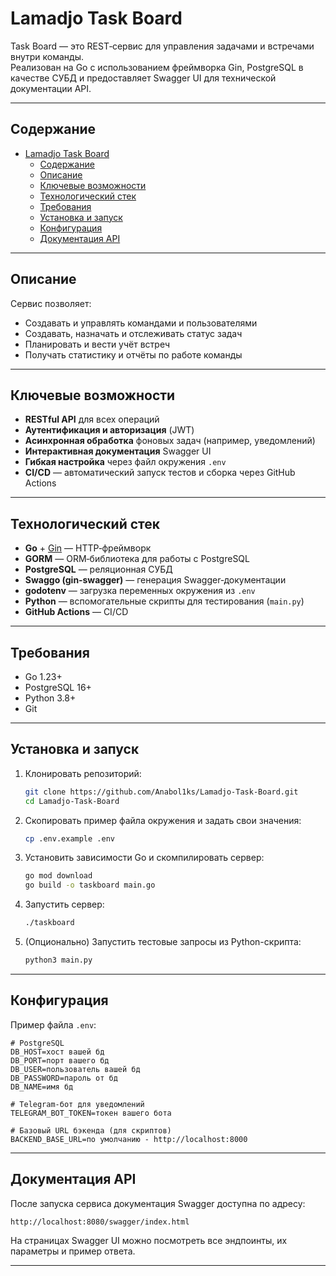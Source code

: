 # Lamadjo Task Board

Task Board — это REST‑сервис для управления задачами и встречами внутри команды.  
Реализован на Go с использованием фреймворка Gin, PostgreSQL в качестве СУБД и предоставляет Swagger UI для технической документации API.

---

## Содержание

- [Lamadjo Task Board](#lamadjo-task-board)
  - [Содержание](#содержание)
  - [Описание](#описание)
  - [Ключевые возможности](#ключевые-возможности)
  - [Технологический стек](#технологический-стек)
  - [Требования](#требования)
  - [Установка и запуск](#установка-и-запуск)
  - [Конфигурация](#конфигурация)
  - [Документация API](#документация-api)

---

## Описание

Сервис позволяет:
- Создавать и управлять командами и пользователями  
- Создавать, назначать и отслеживать статус задач  
- Планировать и вести учёт встреч  
- Получать статистику и отчёты по работе команды  

---

## Ключевые возможности

- **RESTful API** для всех операций  
- **Аутентификация и авторизация** (JWT)  
- **Асинхронная обработка** фоновых задач (например, уведомлений)  
- **Интерактивная документация** Swagger UI  
- **Гибкая настройка** через файл окружения `.env`  
- **CI/CD** — автоматический запуск тестов и сборка через GitHub Actions  

---

## Технологический стек

- **Go** + [Gin](https://github.com/gin-gonic/gin) — HTTP‑фреймворк  
- **GORM** — ORM‑библиотека для работы с PostgreSQL  
- **PostgreSQL** — реляционная СУБД  
- **Swaggo (gin‑swagger)** — генерация Swagger‑документации  
- **godotenv** — загрузка переменных окружения из `.env`  
- **Python** — вспомогательные скрипты для тестирования (`main.py`)  
- **GitHub Actions** — CI/CD  

---

## Требования

- Go 1.23+  
- PostgreSQL 16+  
- Python 3.8+  
- Git  

---

## Установка и запуск

1. Клонировать репозиторий:  
    ```bash
   git clone https://github.com/Anabol1ks/Lamadjo-Task-Board.git
   cd Lamadjo-Task-Board
    ```

2. Скопировать пример файла окружения и задать свои значения:

   ```bash
   cp .env.example .env
   ```

3. Установить зависимости Go и скомпилировать сервер:

   ```bash
   go mod download
   go build -o taskboard main.go
   ```

4. Запустить сервер:

   ```bash
   ./taskboard
   ```

5. (Опционально) Запустить тестовые запросы из Python-скрипта:

   ```bash
   python3 main.py
   ```

---

## Конфигурация

Пример файла `.env`:

```dotenv
# PostgreSQL
DB_HOST=хост вашей бд
DB_PORT=порт вашего бд
DB_USER=пользователь вашей бд
DB_PASSWORD=пароль от бд
DB_NAME=имя бд

# Telegram‑бот для уведомлений
TELEGRAM_BOT_TOKEN=токен вашего бота

# Базовый URL бэкенда (для скриптов)
BACKEND_BASE_URL=по умолчанию - http://localhost:8000
```

---

## Документация API

После запуска сервиса документация Swagger доступна по адресу:

```
http://localhost:8080/swagger/index.html
```

На страницах Swagger UI можно посмотреть все эндпоинты, их параметры и пример ответа.

---

